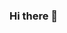 ### Hi there 👋

<!--
**ElRojoChico/ElRojoChico** is a ✨ _special_ ✨ repository because its `README.md` (this file) appears on your GitHub profile.

Here are some ideas to get you started:

- 🔭 I’m currently working on fishroe ...
- 🌱 I’m currently learnings how to scale your fsh ...
- 👯 I’m looking to collaborate on ...
- 🤔 I’m looking for help with cooking...
- 💬 Ask me about ...
- 📫 How to reach me: yourdata ...
- 😄 Pronouns:aeiousometimesy ...
- ⚡ Fun fact: ...
-->
